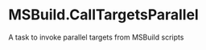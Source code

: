 MSBuild.CallTargetsParallel
===========================

A task to invoke parallel targets from MSBuild scripts
